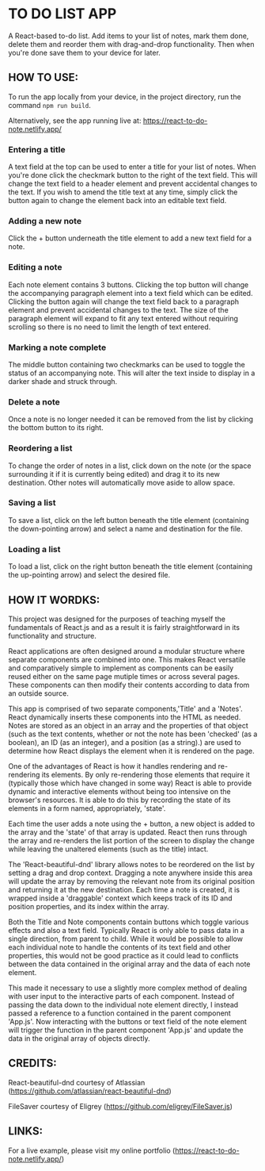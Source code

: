 # TO DO LIST APP

A React-based to-do list. Add items to your list of notes, mark them done, delete them and reorder them with drag-and-drop functionality. Then when you're done save them to your device for later. 

## HOW TO USE:

To run the app locally from your device, in the project directory, run the command `npm run build`.

Alternatively, see the app running live at: https://react-to-do-note.netlify.app/

### Entering a title

A text field at the top can be used to enter a title for your list of notes. When you're done click the checkmark button to the right of the text field. This will change the text field to a header element and prevent accidental changes to the text. If you wish to amend the title text at any time, simply click the button again to change the element back into an editable text field. 

### Adding a new note

Click the + button underneath the title element to add a new text field for a note. 

### Editing a note

Each note element contains 3 buttons. Clicking the top button will change the accompanying paragraph element into a text field which can be edited. Clicking the button again will change the text field back to a paragraph element and prevent accidental changes to the text. The size of the paragraph element will expand to fit any text entered without requiring scrolling so there is no need to limit the length of text entered.

### Marking a note complete

The middle button containing two checkmarks can be used to toggle the status of an accompanying note. This will alter the text inside to display in a darker shade and struck through.

### Delete a note

Once a note is no longer needed it can be removed from the list by clicking the bottom button to its right.

### Reordering a list

To change the order of notes in a list, click down on the note (or the space surrounding it if it is currently being edited) and drag it to its new destination. Other notes will automatically move aside to allow space.

### Saving a list

To save a list, click on the left button beneath the title element (containing the down-pointing arrow) and select a name and destination for the file.

### Loading a list

To load a list, click on the right button beneath the title element (containing the up-pointing arrow) and select the desired file.

## HOW IT WORDKS:

This project was designed for the purposes of teaching myself the fundamentals of React.js and as a result it is fairly straightforward in its functionality and structure. 

React applications are often designed around a modular structure where separate components are combined into one. This makes React versatile and comparatively simple to implement as components can be easily reused either on the same page mutiple times or across several pages. These components can then modify their contents according to data from an outside source.

This app is comprised of two separate components,'Title' and a 'Notes'. React dynamically inserts these components into the HTML as needed. Notes are stored as an object in an array and the properties of that object (such as the text contents, whether or not the note has been 'checked' (as a boolean), an ID (as an integer), and a position (as a string).) are used to determine how React displays the element when it is rendered on the page.

One of the advantages of React is how it handles rendering and re-rendering its elements. By only re-rendering those elements that require it (typically those which have changed in some way) React is able to provide dynamic and interactive elements without being too intensive on the browser's resources. It is able to do this by recording the state of its elements in a form named, appropriately, 'state'. 

Each time the user adds a note using the + button, a new object is added to the array and the 'state' of that array is updated. React then runs through the array and re-renders the list portion of the screen to display the change while leaving the unaltered elements (such as the title) intact.

The 'React-beautiful-dnd' library allows notes to be reordered on the list by setting a drag and drop context. Dragging a note anywhere inside this area will update the array by removing the relevant note from its original position and returning it at the new destination. Each time a note is created, it is wrapped inside a 'draggable' context which keeps track of its ID and position properties, and its index within the array. 

Both the Title and Note components contain buttons which toggle various effects and also a text field. Typically React is only able to pass data in a single direction, from parent to child. While it would be possible to allow each individual note to handle the contents of its text field and other properties, this would not be good practice as it could lead to conflicts between the data contained in the original array and the data of each note element.

This made it necessary to use a slightly more complex method of dealing with user input to the interactive parts of each component. Instead of passing the data down to the individual note element directly, I instead passed a reference to a function contained in the parent component 'App.js'. Now interacting with the buttons or text field of the note element will trigger the function in the parent component 'App.js' and update the data in the original array of objects directly.

## CREDITS:

React-beautiful-dnd courtesy of Atlassian (https://github.com/atlassian/react-beautiful-dnd)

FileSaver courtesy of Eligrey (https://github.com/eligrey/FileSaver.js)

## LINKS:

For a live example, please visit my online portfolio (https://react-to-do-note.netlify.app/)
